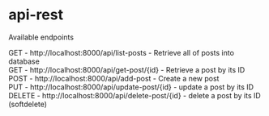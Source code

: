 # api-rest

Available endpoints

GET - http://localhost:8000/api/list-posts - Retrieve all of posts into database<br>
GET - http://localhost:8000/api/get-post/{id} - Retrieve a post by its ID<br>
POST - http://localhost:8000/api/add-post - Create a new post<br>
PUT - http://localhost:8000/api/update-post/{id} - update a post by its ID<br>
DELETE - http://localhost:8000/api/delete-post/{id} - delete a post by its ID (softdelete)
